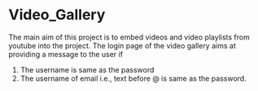 # Video_Gallery
The main aim of this project is to embed videos and video playlists from youtube into the project.
The login page of the video gallery aims at providing a message to the user if 
  1) The username is same as the password
  2) The username of email i.e., text before @ is same as the password.
